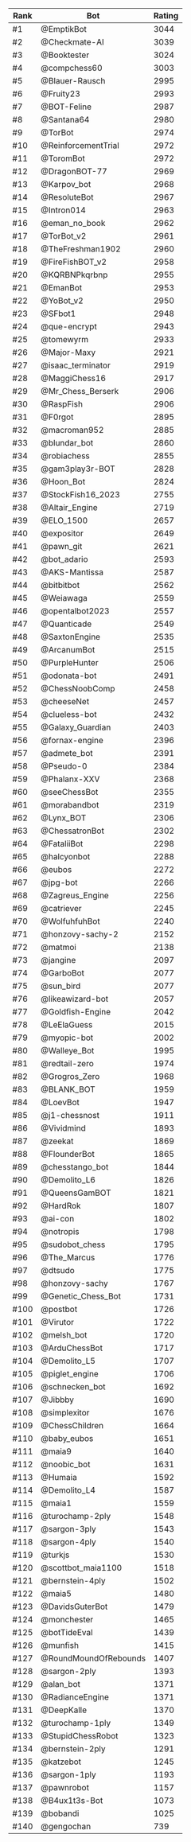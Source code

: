 Rank|Bot|Rating
---|---|---
#1|@EmptikBot|3044
#2|@Checkmate-AI|3039
#3|@Booktester|3024
#4|@compchess60|3003
#5|@Blauer-Rausch|2995
#6|@Fruity23|2993
#7|@BOT-Feline|2987
#8|@Santana64|2980
#9|@TorBot|2974
#10|@ReinforcementTrial|2972
#11|@ToromBot|2972
#12|@DragonBOT-77|2969
#13|@Karpov_bot|2968
#14|@ResoluteBot|2967
#15|@Intron014|2963
#16|@eman_no_book|2962
#17|@TorBot_v2|2961
#18|@TheFreshman1902|2960
#19|@FireFishBOT_v2|2958
#20|@KQRBNPkqrbnp|2955
#21|@EmanBot|2953
#22|@YoBot_v2|2950
#23|@SFbot1|2948
#24|@que-encrypt|2943
#25|@tomewyrm|2933
#26|@Major-Maxy|2921
#27|@isaac_terminator|2919
#28|@MaggiChess16|2917
#29|@Mr_Chess_Berserk|2906
#30|@RaspFish|2906
#31|@F0rgot|2895
#32|@macroman952|2885
#33|@blundar_bot|2860
#34|@robiachess|2855
#35|@gam3play3r-BOT|2828
#36|@Hoon_Bot|2824
#37|@StockFish16_2023|2755
#38|@Altair_Engine|2719
#39|@ELO_1500|2657
#40|@expositor|2649
#41|@pawn_git|2621
#42|@bot_adario|2593
#43|@AKS-Mantissa|2587
#44|@bitbitbot|2562
#45|@Weiawaga|2559
#46|@opentalbot2023|2557
#47|@Quanticade|2549
#48|@SaxtonEngine|2535
#49|@ArcanumBot|2515
#50|@PurpleHunter|2506
#51|@odonata-bot|2491
#52|@ChessNoobComp|2458
#53|@cheeseNet|2457
#54|@clueless-bot|2432
#55|@Galaxy_Guardian|2403
#56|@fornax-engine|2396
#57|@admete_bot|2391
#58|@Pseudo-0|2384
#59|@Phalanx-XXV|2368
#60|@seeChessBot|2355
#61|@morabandbot|2319
#62|@Lynx_BOT|2306
#63|@ChessatronBot|2302
#64|@FataliiBot|2298
#65|@halcyonbot|2288
#66|@eubos|2272
#67|@jpg-bot|2266
#68|@Zagreus_Engine|2256
#69|@catriever|2245
#70|@WolfuhfuhBot|2240
#71|@honzovy-sachy-2|2152
#72|@matmoi|2138
#73|@jangine|2097
#74|@GarboBot|2077
#75|@sun_bird|2077
#76|@likeawizard-bot|2057
#77|@Goldfish-Engine|2042
#78|@LeElaGuess|2015
#79|@myopic-bot|2002
#80|@Walleye_Bot|1995
#81|@redtail-zero|1974
#82|@Grogros_Zero|1968
#83|@BLANK_BOT|1959
#84|@LoevBot|1947
#85|@j1-chessnost|1911
#86|@Vividmind|1893
#87|@zeekat|1869
#88|@FlounderBot|1865
#89|@chesstango_bot|1844
#90|@Demolito_L6|1826
#91|@QueensGamBOT|1821
#92|@HardRok|1807
#93|@ai-con|1802
#94|@notropis|1798
#95|@sudobot_chess|1795
#96|@The_Marcus|1776
#97|@dtsudo|1775
#98|@honzovy-sachy|1767
#99|@Genetic_Chess_Bot|1731
#100|@postbot|1726
#101|@Virutor|1722
#102|@melsh_bot|1720
#103|@ArduChessBot|1717
#104|@Demolito_L5|1707
#105|@piglet_engine|1706
#106|@schnecken_bot|1692
#107|@Jibbby|1690
#108|@simplexitor|1676
#109|@ChessChildren|1664
#110|@baby_eubos|1651
#111|@maia9|1640
#112|@noobic_bot|1631
#113|@Humaia|1592
#114|@Demolito_L4|1587
#115|@maia1|1559
#116|@turochamp-2ply|1548
#117|@sargon-3ply|1543
#118|@sargon-4ply|1540
#119|@turkjs|1530
#120|@scottbot_maia1100|1518
#121|@bernstein-4ply|1502
#122|@maia5|1480
#123|@DavidsGuterBot|1479
#124|@monchester|1465
#125|@botTideEval|1439
#126|@munfish|1415
#127|@RoundMoundOfRebounds|1407
#128|@sargon-2ply|1393
#129|@alan_bot|1371
#130|@RadianceEngine|1371
#131|@DeepKalle|1370
#132|@turochamp-1ply|1349
#133|@StupidChessRobot|1323
#134|@bernstein-2ply|1291
#135|@katzebot|1245
#136|@sargon-1ply|1193
#137|@pawnrobot|1157
#138|@B4ux1t3s-Bot|1073
#139|@bobandi|1025
#140|@gengochan|739
